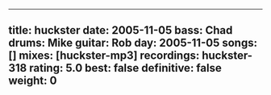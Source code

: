 
---
title: huckster
date: 2005-11-05
bass:	Chad
drums:	Mike
guitar:	Rob
day: 2005-11-05
songs: []
mixes: [huckster-mp3]
recordings: huckster-318
rating: 5.0
best: false
definitive: false
weight: 0
---
